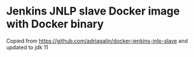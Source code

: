 # Jenkins JNLP slave Docker image with Docker binary

Copied from https://github.com/adriagalin/docker-jenkins-jnlp-slave and updated to jdk 11
